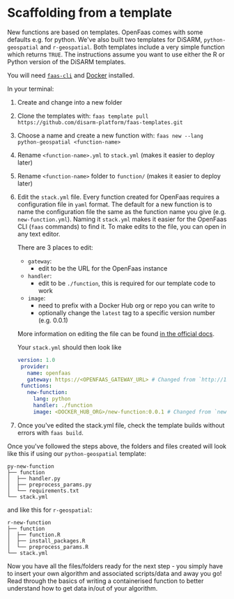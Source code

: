 # Scaffolding from a template

New functions are based on templates. OpenFaas comes with some defaults e.g. for python. We've also built two templates for DiSARM, `python-geospatial` and `r-geospatial`. Both templates include a very simple function which returns `TRUE`. The instructions assume you want to use either the R or Python version of the DiSARM templates.

You will need [`faas-cli`](https://docs.openfaas.com/cli/install/) and [Docker](https://docs.docker.com/engine/install/) installed.

In your terminal:

1. Create and change into a new folder
2. Clone the templates with: `faas template pull https://github.com/disarm-platform/faas-templates.git`
3. Choose a name and create a new function with: `faas new --lang python-geospatial <function-name>`
4. Rename `<function-name>.yml` to `stack.yml` (makes it easier to deploy later)
5. Rename `<function-name>` folder to `function/` (makes it easier to deploy later)
6. Edit the `stack.yml` file. Every function created for OpenFaas requires a configuration file in `yaml` format. The default for a new function is to name the configuration file the same as the function name you give \(e.g. `new-function.yml`\). Naming it `stack.yml` makes it easier for the OpenFaas CLI \(`faas` commands\) to find it. To make edits to the file, you can open in any text editor.

	There are 3 places to edit:

	* `gateway`: 
	   * edit to be the URL for the OpenFaas instance
	* `handler`:
	   * edit to be `./function`, this is required for our template code to work
	* `image`: 
	   * need to prefix with a Docker Hub org or repo you can write to
	   * optionally change the `latest` tag to a specific version number (e.g. 0.0.1)

	More information on editing the file can be found [in the official docs](https://docs.openfaas.com/reference/yaml/).

	Your `stack.yml` should then look like

	```yaml
	version: 1.0
	 provider:
	   name: openfaas
	   gateway: https://<OPENFAAS_GATEWAY_URL> # Changed from `http://127.0.0.1:8080
	 functions:
	   new-function:
	     lang: python
	     handler: ./function
	     image: <DOCKER_HUB_ORG>/new-function:0.0.1 # Changed from `new-function:latest`
	```

7. Once you've edited the stack.yml file, check the template builds without errors with `faas build`.

Once you've followed the steps above, the folders and files created will look like this if using our `python-geospatial` template:

```text
py-new-function
├── function
│  ├── handler.py
│  ├── preprocess_params.py
│  └── requirements.txt
└── stack.yml
```

and like this for `r-geospatial`:

```text
r-new-function
├── function
│  ├── function.R
│  ├── install_packages.R
│  └── preprocess_params.R
└── stack.yml
```

Now you have all the files/folders ready for the next step - you simply have to insert your own algorithm and associated scripts/data and away you go! Read through the basics of writing a containerised function to better understand how to get data in/out of your algorithm.